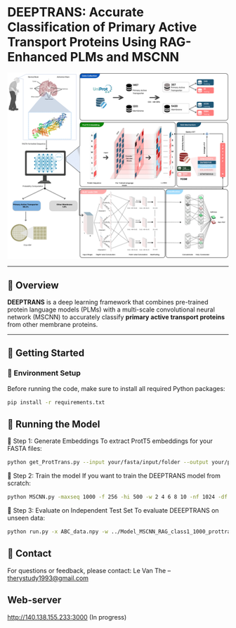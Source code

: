# DEEPTRANS: Accurate Classification of Primary Active Transport Proteins Using RAG-Enhanced PLMs and MSCNN

![Workflow](workflow.png)

---

## 🧠 Overview

**DEEPTRANS** is a deep learning framework that combines pre-trained protein language models (PLMs) with a multi-scale convolutional neural network (MSCNN) to accurately classify **primary active transport proteins** from other membrane proteins.

---

## 🚀 Getting Started

### 🔧 Environment Setup

Before running the code, make sure to install all required Python packages:

```bash
pip install -r requirements.txt
```
## 🧪 Running the Model

🔹 Step 1: Generate Embeddings
To extract ProtT5 embeddings for your FASTA files:
```bash
python get_ProtTrans.py --input your/fasta/input/folder --output your/protT5/embedding/folder
```
🔹 Step 2: Train the model
If you want to train the DEEPTRANS model from scratch:
```bash
python MSCNN.py -maxseq 1000 -f 256 -hi 500 -w 2 4 6 8 10 -nf 1024 -df "prottrans" -imb "None" -vm ind -csv "5CV.csv"
```
🔹 Step 3: Evaluate on Independent Test Set
To evaluate DEEEPTRANS on unseen data:
```bash
python run.py -x ABC_data.npy -w ../Model_MSCNN_RAG_class1_1000_prottrans_2_4_6_8_10.h5 -o ABC
```


## 🧬 Contact

For questions or feedback, please contact:
Le Van The – therystudy1993@gmail.com

## Web-server
http://140.138.155.233:3000
(In progress)
